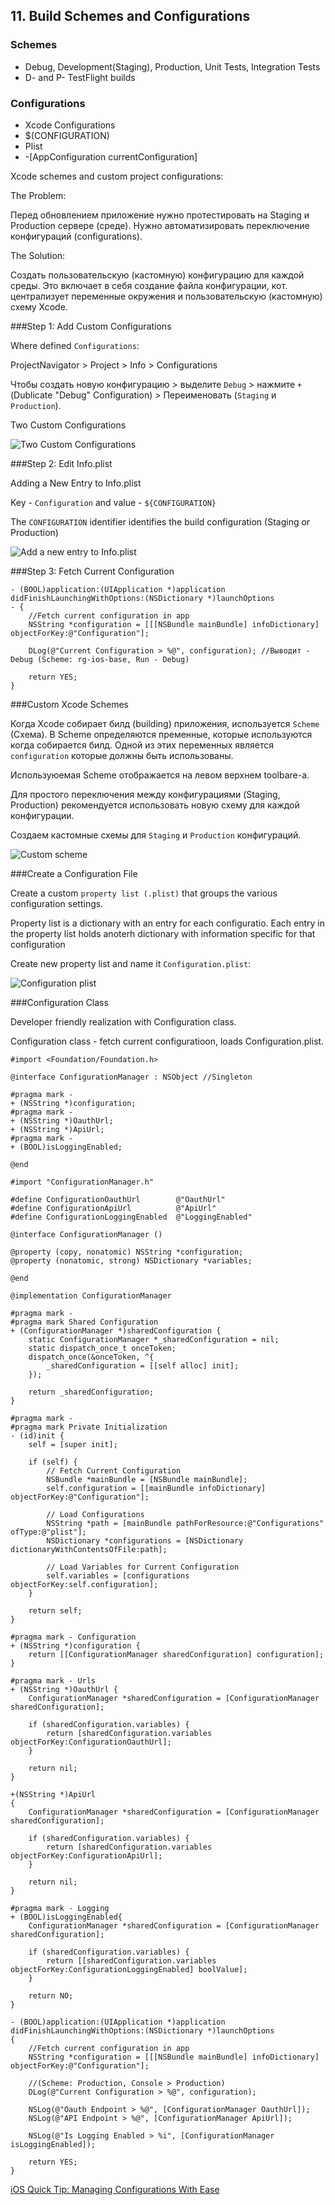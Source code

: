 
## 11. Build Schemes and Configurations

### Schemes

* Debug, Development(Staging), Production, Unit Tests, Integration Tests
* D- and P- TestFlight builds

### Configurations

* Xcode Configurations
* $(CONFIGURATION)
* Plist
* -[AppConfiguration currentConfiguration]
 
Xcode schemes and custom project configurations:

The Problem:

Перед обновлением приложение нужно протестировать на Staging и Production сервере (среде). Нужно автоматизировать переключение конфигураций (configurations).

The Solution:

Создать пользовательскую (кастомную) конфигурацию для каждой среды. Это включает в себя создание файла конфигурации, кот. централизует переменные окружения и пользовательскую (кастомную) схему Xcode.

###Step 1: Add Custom Configurations

Where defined `Configurations`:

ProjectNavigator > Project > Info > Configurations

Чтобы создать новую конфигурацию > выделите `Debug` > нажмите  `+` (Dublicate "Debug" Configuration) > Переименовать (`Staging` и `Production`).

Two Custom Configurations

![Two Custom Configurations](https://github.com/arthurigberdin/rg-ios-base/blob/master/Images/two_custom_configurations.png)

###Step 2: Edit Info.plist

Adding a New Entry to Info.plist

Key - `Configuration` and value - `${CONFIGURATION}`

The `CONFIGURATION` identifier identifies the build configuration (Staging or Production)

![Add a new entry to Info.plist](https://github.com/arthurigberdin/rg-ios-base/blob/master/Images/new_entry_info_plist.png)

###Step 3: Fetch Current Configuration
```objc
- (BOOL)application:(UIApplication *)application didFinishLaunchingWithOptions:(NSDictionary *)launchOptions 
- {
    //Fetch current configuration in app
    NSString *configuration = [[[NSBundle mainBundle] infoDictionary] objectForKey:@"Configuration"];
    
    DLog(@"Current Configuration > %@", configuration); //Выводит - Debug (Scheme: rg-ios-base, Run - Debug)

    return YES;
}
```

###Custom Xcode Schemes

Когда Xcode собирает билд (building) приложения, используется `Scheme` (Cхема). В Scheme определяются пременные, которые используются когда собирается билд. Одной из этих переменных является `configuration` которые должны быть использованы.

Используюемая Scheme отображается на левом верхнем toolbare-а.

Для простого переключения между конфигурациями (Staging, Production) рекомендуется использовать новую схему для каждой конфигурации.

Создаем кастомные схемы для `Staging` и `Production` конфигураций.

![Custom scheme](https://github.com/arthurigberdin/rg-ios-base/blob/master/Images/custom_scheme.png)


###Create a Configuration File

Create a custom `property list (.plist)` that groups the various configuration settings.

Property list is a dictionary with an entry for each configuratio. Each entry in the property list holds anoterh dictionary with information specific for that configuration

Create new property list and name it `Configuration.plist`:

![Configuration plist](https://github.com/arthurigberdin/rg-ios-base/blob/master/Images/configuration_plist.png)


###Configuration Class

Developer friendly realization with Configuration class.

Configuration class - fetch current configuratioon, loads Configuration.plist. 

```objc
#import <Foundation/Foundation.h>

@interface ConfigurationManager : NSObject //Singleton

#pragma mark -
+ (NSString *)configuration;
#pragma mark -
+ (NSString *)OauthUrl;
+ (NSString *)ApiUrl;
#pragma mark -
+ (BOOL)isLoggingEnabled;

@end
```

```objc
#import "ConfigurationManager.h"

#define ConfigurationOauthUrl        @"OauthUrl"
#define ConfigurationApiUrl          @"ApiUrl"
#define ConfigurationLoggingEnabled  @"LoggingEnabled"

@interface ConfigurationManager ()

@property (copy, nonatomic) NSString *configuration;
@property (nonatomic, strong) NSDictionary *variables;

@end

@implementation ConfigurationManager

#pragma mark -
#pragma mark Shared Configuration
+ (ConfigurationManager *)sharedConfiguration {
    static ConfigurationManager *_sharedConfiguration = nil;
    static dispatch_once_t onceToken;
    dispatch_once(&onceToken, ^{
        _sharedConfiguration = [[self alloc] init];
    });
    
    return _sharedConfiguration;
}

#pragma mark -
#pragma mark Private Initialization
- (id)init {
    self = [super init];
    
    if (self) {
        // Fetch Current Configuration
        NSBundle *mainBundle = [NSBundle mainBundle];
        self.configuration = [[mainBundle infoDictionary] objectForKey:@"Configuration"];
        
        // Load Configurations
        NSString *path = [mainBundle pathForResource:@"Configurations" ofType:@"plist"];
        NSDictionary *configurations = [NSDictionary dictionaryWithContentsOfFile:path];
        
        // Load Variables for Current Configuration
        self.variables = [configurations objectForKey:self.configuration];
    }
    
    return self;
}

#pragma mark - Configuration
+ (NSString *)configuration {
    return [[ConfigurationManager sharedConfiguration] configuration];
}

#pragma mark - Urls
+ (NSString *)OauthUrl {
    ConfigurationManager *sharedConfiguration = [ConfigurationManager sharedConfiguration];
    
    if (sharedConfiguration.variables) {
        return [sharedConfiguration.variables objectForKey:ConfigurationOauthUrl];
    }
    
    return nil;
}

+(NSString *)ApiUrl
{
    ConfigurationManager *sharedConfiguration = [ConfigurationManager sharedConfiguration];
    
    if (sharedConfiguration.variables) {
        return [sharedConfiguration.variables objectForKey:ConfigurationApiUrl];
    }
    
    return nil;
}

#pragma mark - Logging
+ (BOOL)isLoggingEnabled{
    ConfigurationManager *sharedConfiguration = [ConfigurationManager sharedConfiguration];
    
    if (sharedConfiguration.variables) {
        return [[sharedConfiguration.variables objectForKey:ConfigurationLoggingEnabled] boolValue];
    }
    
    return NO;
}
```

```objc
- (BOOL)application:(UIApplication *)application didFinishLaunchingWithOptions:(NSDictionary *)launchOptions 
{
    //Fetch current configuration in app
    NSString *configuration = [[[NSBundle mainBundle] infoDictionary] objectForKey:@"Configuration"];
    
    //(Scheme: Production, Console > Production)
    DLog(@"Current Configuration > %@", configuration);
    
    NSLog(@"Oauth Endpoint > %@", [ConfigurationManager OauthUrl]);
    NSLog(@"API Endpoint > %@", [ConfigurationManager ApiUrl]);
    
    NSLog(@"Is Logging Enabled > %i", [ConfigurationManager isLoggingEnabled]);
    
    return YES;
}
```

[iOS Quick Tip: Managing Configurations With Ease](http://code.tutsplus.com/tutorials/ios-quick-tip-managing-configurations-with-ease--mobile-18324)










